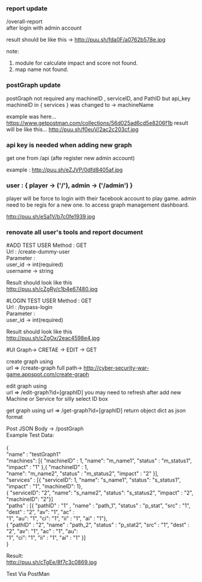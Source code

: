 ### report update
/overall-report <br/>
after login with admin account

result should be like this ->
http://puu.sh/fda0F/a0762b578e.jpg

note: 
1. module for calculate impact and score not found.
2. map name not found.

### postGraph update ###
postGraph not required any machineID , serviceID, and PathID but api_key
machineID in { services } was changed to -> machineName

example was here...
https://www.getpostman.com/collections/56d025ad6cd5e8206f1b
result will be like this...
http://puu.sh/f0euV/2ac2c203cf.jpg

### api key is needed when adding new graph ###
get one from /api (afte register new admin account)

example : http://puu.sh/eZJVP/0dfd8405af.jpg

### user : { player -> ('/'), admin -> ('/admin') }
player will be force to login with their facebook account to play game.
admin need to be regis for a new one. to access graph management dashboard.

http://puu.sh/eSa1V/b7c0fe1939.jpg

### renovate all user's tools and report document

#ADD TEST USER
Method : GET<br/>
Url : /create-dummy-user<br/>
Parameter : <br/>
user_id -> int(required)<br/>
username -> string<br/>

Result should look like this<br/>
http://puu.sh/cZgRy/c1b4e67480.jpg

#LOGIN TEST USER
Method : GET<br/>
Url : /bypass-login<br/>
Parameter :<br/>
user_id -> int(required)<br/>

Result should look like this<br/>
http://puu.sh/cZgOx/2eac4598e4.jpg

#UI Graph-> CRETAE -> EDIT -> GET

create graph using <br/>
url => /create-graph full path-> http://cyber-security-war-game.appspot.com/create-graph

edit graph using <br/>
url => /edit-graph?id=[graphID] you may need to refresh after add new Machine or Service for silly select ID box

get graph using url => /get-graph?id=[graphID] return object dict as json format

Post JSON Body -> /postGraph<br/>
Example Test Data:<br/>
<br/>
{ <br/>
	"name" : "testGraph1"<br/>
	"machines": [{ "machineID" : 1, "name": "m_name1", "status" : "m_status1", "impact" : "1" },{ "machineID" : 1,<br/> "name": "m_name2", "status" : "m_status2", "impact" : "2" }],<br/>
	"services" : [{ "serviceID": 1, "name": "s_name1", "status": "s_status1", "impact" : "1", "machineID": 1}, <br/>
	{ "serviceID": "2", "name": "s_name2", "status": "s_status2", "impact" : "2", "machineID": "2"}]<br/>
	"paths" : [{ "pathID" : "1" , "name" : "path_1", "status" : "p_stat", "src" : "1", "dest" : "2", "av": "1", "ac" :<br/> "1", "au": "1", "ci": "1", "ii" : "1", "ai" : "1"},<br/>
	{ "pathID" : "2", "name" : "path_2", "status" : "p_stat2", "src" : "1", "dest" : "2", "av": "1", "ac" : "1", "au":<br/> "1", "ci": "1", "ii" : "1", "ai" : "1" }]<br/>
}<br/>

Result:<br/>
http://puu.sh/cTgEe/8f7c3c0869.jpg<br/>

Test Via PostMan
